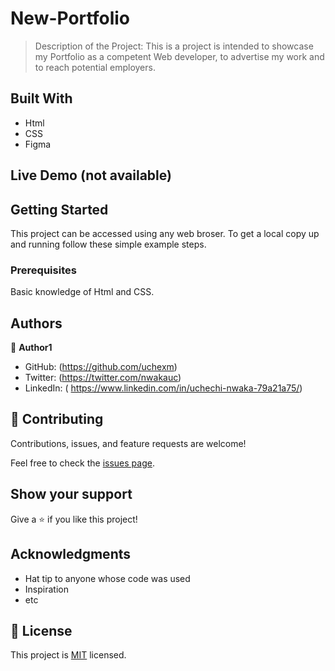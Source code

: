 
# New-Portfolio

> Description of the Project:
This is a project is intended to showcase my Portfolio as a competent Web developer, to advertise my work and to reach potential employers.


## Built With

- Html
- CSS
- Figma

## Live Demo (not available)


## Getting Started

This project can be accessed using any web broser.
To get a local copy up and running follow these simple example steps.

### Prerequisites

Basic knowledge of Html and CSS.


## Authors

👤 **Author1**

- GitHub: (https://github.com/uchexm)
- Twitter: (https://twitter.com/nwakauc)
- LinkedIn: ( https://www.linkedin.com/in/uchechi-nwaka-79a21a75/)


## 🤝 Contributing

Contributions, issues, and feature requests are welcome!

Feel free to check the [issues page](../../issues/).

## Show your support

Give a ⭐️ if you like this project!

## Acknowledgments

- Hat tip to anyone whose code was used
- Inspiration
- etc

## 📝 License

This project is [MIT](./LICENSE) licensed.

